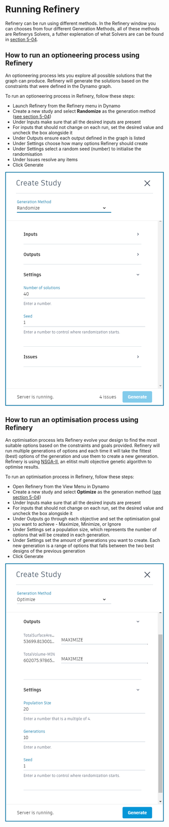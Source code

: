# Running Refinery

Refinery can be run using different methods. In the Refinery window you can chooses from four different Generation Methods, all of these methods are Refinerys Solvers, a futher explenation of what Solvers are can be found in [section 5-04](/5-algorithms/5-04_solvers.md).

## How to run an optioneering process using Refinery

An optioneering process lets you explore all possible solutions that the graph can produce. Refinery will generate the solutions based on the constraints that were defined in the Dynamo graph.

To run an optioneering process in Refinery, follow these steps:

* Launch Refinery from the Refinery menu in Dynamo
* Create a new study and select **Randomize** as the generation method ([see section 5-04](/5-algorithms/5-04_solvers.md))
* Under Inputs make sure that all the desired inputs are present
* For inputs that should not change on each run, set the desired value and uncheck the box alongside it
* Under Outputs ensure each output defined in the graph is listed  
* Under Settings choose how many options Refinery should create
* Under Settings select a random seed \(number\) to initialise the randomisation
* Under Issues resolve any items
* Click Generate

![](../.gitbook/assets/refinery_optioneering_settings.png)

## How to run an optimisation process using Refinery

An optimisation process lets Refinery evolve your design to find the most suitable options based on the constraints and goals provided. Refinery will run multiple generations of options and each time it will take the fittest \(best\) options of the generation and use them to create a new generation. Refinery is using [NSGA-II](https://www.iitk.ac.in/kangal/Deb_NSGA-II.pdf "NSGA-II"), an elitist multi objective genetic algorithm to optimise results.

To run an optimisation process in Refinery, follow these steps:

* Open Refinery from the View Menu in Dynamo
* Create a new study and select **Optimize** as the generation method ([see section 5-04](/5-algorithms/5-04_solvers.md))
* Under Inputs make sure that all the desired inputs are present
* For inputs that should not change on each run, set the desired value and uncheck the box alongside it  
* Under Outputs go through each objective and set the optimisation goal you want to achieve - Maximize, Minimize, or Ignore
* Under Settings set a population size, which represents the number of options that will be created in each generation.  
* Under Settings set the amount of generations you want to create. Each new generation is a range of options that falls between the two best designs of the previous generation
* Click Generate

![](../.gitbook/assets/refinery_optimization_settings.png)

